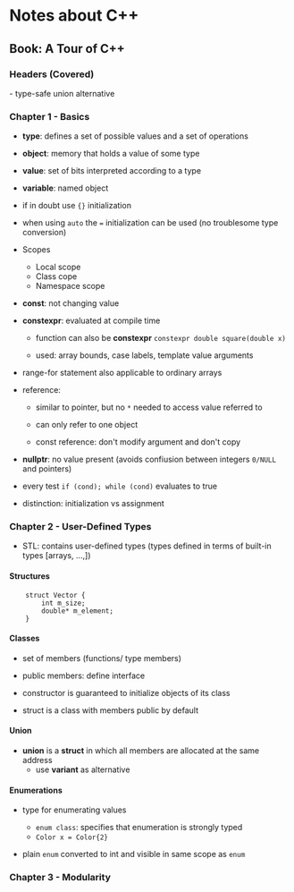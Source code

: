 # Notes about C++

## Book: A Tour of C++

### Headers (Covered)

<variant> - type-safe union alternative

### Chapter 1 - Basics

- **type**: defines a set of possible values and a set of operations
- **object**: memory that holds a value of some type
- **value**: set of bits interpreted according to a type
- **variable**: named object

- if in doubt use `{}` initialization
- when using `auto` the `=` initialization can be used (no troublesome type conversion)


- Scopes
  - Local scope
  - Class cope
  - Namespace scope

- **const**: not changing value
- **constexpr**: evaluated at compile time
  - function can also be **constexpr** `constexpr double square(double x)`

  - used: array bounds, case labels, template value arguments


- range-for statement also applicable to ordinary arrays

- reference: 
  - similar to pointer, but no `*` needed to access value referred to
  - can only refer to one object

  - const reference: don't modify argument and don't copy

- **nullptr**: no value present (avoids confiusion between integers `0/NULL` and pointers)
- every test `if (cond); while (cond)` evaluates to true 

- distinction: initialization vs assignment


### Chapter 2 - User-Defined Types

- STL: contains user-defined types (types defined in terms of built-in types [arrays, ...,])

#### Structures

```
	struct Vector {
		int m_size;
		double* m_element;
	}
```

#### Classes

- set of members (functions/ type members)
- public members: define interface

- constructor is guaranteed to initialize objects of its class

- struct is a class with members public by default

#### Union

- **union** is a **struct** in which all members are allocated at the same address
  - use **variant** as alternative

#### Enumerations

- type for enumerating values
  - `enum class`: specifies that enumeration is strongly typed
  - `Color x = Color{2}`

- plain `enum` converted to int and visible in same scope as `enum`

### Chapter 3 - Modularity
